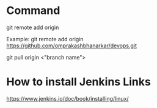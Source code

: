 # Command 

git remote add origin <URL>

Example: 
git remote add origin https://github.com/omprakashbhanarkar/devops.git 

git pull origin <"branch name">


# How to install Jenkins Links

https://www.jenkins.io/doc/book/installing/linux/
